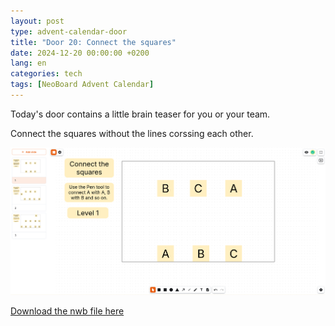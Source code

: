 ```yaml
---
layout: post
type: advent-calendar-door
title: "Door 20: Connect the squares"
date: 2024-12-20 00:00:00 +0200
lang: en
categories: tech
tags: [NeoBoard Advent Calendar]
---
```


Today's door contains a little brain teaser for you or your team.

Connect the squares without the lines corssing each other.

![](./preview.png)

[Download the nwb file here](./connect-the-squares.nwb)
